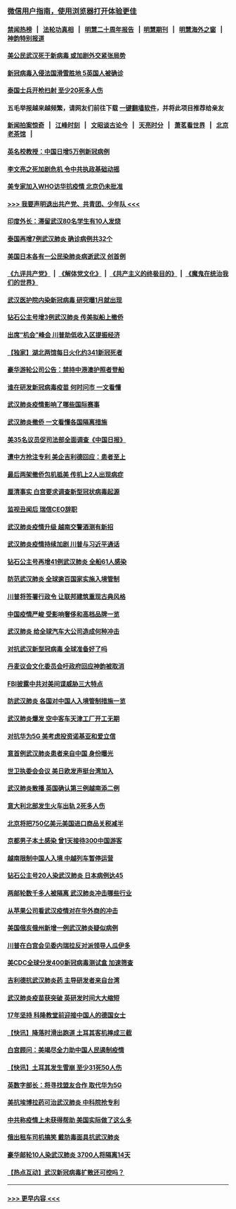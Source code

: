 ### [微信用户指南，使用浏览器打开体验更佳](https://github.com/gfw-breaker/banned-news1/blob/master/indexes/wechat-guide.md?t=0)
#### [禁闻热榜](热点新闻.md?t=0)  &nbsp;&nbsp;|&nbsp;&nbsp; [法轮功真相](https://github.com/gfw-breaker/truth/blob/master/README.md?t=0) &nbsp;&nbsp;|&nbsp;&nbsp; [明慧二十周年报告](https://github.com/gfw-breaker/mh-reports/blob/master/README.md?t=0) &nbsp;&nbsp;|&nbsp;&nbsp;[明慧期刊](https://github.com/gfw-breaker/mh-qikan) &nbsp;&nbsp;|&nbsp;&nbsp; [明慧海外之窗](https://github.com/gfw-breaker/mh-news/blob/master/README.md?t=0) &nbsp;&nbsp;|&nbsp;&nbsp; [神韵特别报道](https://github.com/gfw-breaker/mh-news/blob/master/shenyun.md?t=0)
#### [美公民武汉死于新病毒 或加剧外交紧张局势](../pages/nsc418/n11854331.md?t=02090711) 
#### [新冠病毒入侵法国滑雪胜地 5英国人被确诊](../pages/nsc418/n11854307.md?t=02090711) 
#### [泰国士兵开枪扫射 至少20死多人伤](../pages/nsc418/n11854276.md?t=02090711) 
#### 五毛举报越来越频繁，请网友们前往下载 [一键翻墙软件](https://github.com/gfw-breaker/ssr-accounts)，并将此项目推荐给亲友
#### [新闻拍案惊奇](https://github.com/gfw-breaker/banned-news1/blob/master/pages/link4.md) &nbsp;&nbsp;|&nbsp;&nbsp; [江峰时刻](https://github.com/gfw-breaker/banned-news1/blob/master/pages/link4.md) &nbsp;&nbsp;|&nbsp;&nbsp; [文昭谈古论今](https://github.com/gfw-breaker/banned-news1/blob/master/pages/link4.md) &nbsp;&nbsp;|&nbsp;&nbsp; [天亮时分](https://github.com/gfw-breaker/banned-news1/blob/master/pages/link4.md) &nbsp;&nbsp;|&nbsp;&nbsp; [萧茗看世界](https://github.com/gfw-breaker/banned-news1/blob/master/pages/link4.md) &nbsp;&nbsp;|&nbsp;&nbsp; [北京老茶馆](https://github.com/gfw-breaker/banned-news1/blob/master/pages/link4.md) &nbsp;&nbsp;|&nbsp;&nbsp; 
#### [英名校教授：中国日增5万例新冠病例](../pages/nsc418/n11854174.md?t=02090711) 
#### [李文亮之死加剧危机 令中共执政基础动摇](../pages/nsc418/n11854003.md?t=02090711) 
#### [美专家加入WHO访华抗疫情 北京仍未批准](../pages/nsc418/n11854043.md?t=02090711) 
#### [>>> 我要声明退出共产党、共青团、少年队 <<<](https://github.com/begood0513/goodnews/blob/master/quit/letter.md) 
#### [印度外长：滞留武汉80名学生有10人发烧](../pages/nsc418/n11853821.md?t=02090711) 
#### [泰国再增7例武汉肺炎 确诊病例共32个](../pages/nsc418/n11853808.md?t=02090711) 
#### [美国日本各有一公民染肺炎病逝武汉 创首例](../pages/nsc418/n11853509.md?t=02090711) 
#### [《九评共产党》](https://github.com/begood0513/9ping.md/blob/master/README.md) &nbsp;|&nbsp; [《解体党文化》](../../../../jtdwh.md/blob/master/README.md)  &nbsp;|&nbsp; [《共产主义的终极目的》](../../../../gczydzjmd.md/blob/master/README.md) &nbsp;|&nbsp; [《魔鬼在统治我们的世界》](../../../../mgztzwmdsj.md/blob/master/README.md) 
#### [武汉医护院内染新冠病毒 研究曝1月就出现](../pages/nsc418/n11852928.md?t=02090711) 
#### [钻石公主号增3例武汉肺炎 传美拟船上撤侨](../pages/nsc418/n11853240.md?t=02090711) 
#### [出席“机会”峰会 川普助低收入区提振经济](../pages/nsc418/n11853232.md?t=02090711) 
#### [【独家】湖北两馆每日火化约341新冠死者](../pages/nsc418/n11845444.md?t=02090711) 
#### [豪华游轮公司公告：禁持中港澳护照者登船](../pages/nsc418/n11852761.md?t=02090711) 
#### [谁在研发新冠病毒疫苗 何时问市 一文看懂](../pages/nsc418/n11852840.md?t=02090711) 
#### [武汉肺炎疫情影响了哪些国际赛事](../pages/nsc418/n11852441.md?t=02090711) 
#### [武汉肺炎撤侨 一文看懂各国隔离措施](../pages/nsc418/n11844216.md?t=02090711) 
#### [美35名议员促司法部全面调查《中国日报》](../pages/nsc418/n11852435.md?t=02090711) 
#### [遭中方抢注专利 美企吉利德回应：患者至上](../pages/nsc418/n11852037.md?t=02090711) 
#### [最后两架撤侨包机抵美 传机上2人出现病症](../pages/nsc418/n11852173.md?t=02090711) 
#### [厘清事实 白宫要求调查新型冠状病毒起源](../pages/nsc418/n11852106.md?t=02090711) 
#### [监视丑闻后 瑞信CEO辞职](../pages/nsc418/n11852127.md?t=02090711) 
#### [武汉肺炎疫情升级 越南交警酒测有新招](../pages/nsc418/n11851632.md?t=02090711) 
#### [武汉肺炎疫情持续加剧 川普与习近平通话](../pages/nsc418/n11851613.md?t=02090711) 
#### [钻石公主号再增41例武汉肺炎 全船61人感染](../pages/nsc418/n11850401.md?t=02090711) 
#### [防范武汉肺炎 全球逾百国家实施入境管制](../pages/nsc418/n11850557.md?t=02090711) 
#### [川普将签署行政令 让联邦建筑重现古典风格](../pages/nsc418/n11850654.md?t=02090711) 
#### [中国疫情严峻 受影响奢侈和高档品牌一览](../pages/nsc418/n11850319.md?t=02090711) 
#### [武汉肺炎 给全球汽车大公司造成何种冲击](../pages/nsc418/n11850056.md?t=02090711) 
#### [对抗武汉新型冠病毒 全球准备好了吗](../pages/nsc418/n11850142.md?t=02090711) 
#### [丹麦议会文化委员会吁政府回应神韵被取消](../pages/nsc418/n11849312.md?t=02090711) 
#### [FBI披露中共对美间谍威胁三大特点](../pages/nsc418/n11849700.md?t=02090711) 
#### [防武汉肺炎 各国对中国人入境管制措施一览](../pages/nsc418/n11838726.md?t=02090711) 
#### [武汉肺炎爆发 空中客车天津工厂开工无期](../pages/nsc418/n11849634.md?t=02090711) 
#### [对抗华为5G 美考虑投资诺基亚和爱立信](../pages/nsc418/n11849510.md?t=02090711) 
#### [意首例武汉肺炎患者来自中国 身份曝光](../pages/nsc418/n11849454.md?t=02090711) 
#### [世卫执委会会议 美日欧发声挺台湾加入](../pages/nsc418/n11849433.md?t=02090711) 
#### [武汉肺炎散播 英国确认第三例越南添二例](../pages/nsc418/n11849439.md?t=02090711) 
#### [意大利北部发生火车出轨 2死多人伤](../pages/nsc418/n11848999.md?t=02090711) 
#### [北京将把750亿美元美国进口商品关税减半](../pages/nsc418/n11848896.md?t=02090711) 
#### [京都男子本土感染 曾1天接待300中国游客](../pages/nsc418/n11848641.md?t=02090711) 
#### [越南限制中国人入境 中越列车暂停运营](../pages/nsc418/n11847844.md?t=02090711) 
#### [钻石公主号20人染武汉肺炎 日本病例达45](../pages/nsc418/n11847823.md?t=02090711) 
#### [两邮轮数千多人被隔离 武汉肺炎冲击哪些行业](../pages/nsc418/n11847456.md?t=02090711) 
#### [从苹果公司看武汉疫情对在华外商的冲击](../pages/nsc418/n11847586.md?t=02090711) 
#### [美国俄亥俄州新增一例武汉肺炎疑似病例](../pages/nsc418/n11847714.md?t=02090711) 
#### [川普在白宫会见委内瑞拉反对派领导人瓜伊多](../pages/nsc418/n11847391.md?t=02090711) 
#### [美CDC全球分发400新冠病毒测试盒 加速筛查](../pages/nsc418/n11847260.md?t=02090711) 
#### [吉利德抗武汉肺炎药 主导研发者来自台湾](../pages/nsc418/n11847064.md?t=02090711) 
#### [武汉肺炎疫苗获突破 英研发时间大大缩短](../pages/nsc418/n11846915.md?t=02090711) 
#### [17年坚持 科隆教堂前迎接中国人的德国女士](../pages/nsc418/n11846781.md?t=02090711) 
#### [【快讯】降落时滑出跑道 土耳其客机摔成三截](../pages/nsc418/n11847021.md?t=02090711) 
#### [白宫顾问：美竭尽全力助中国人民遏制疫情](../pages/nsc418/n11846756.md?t=02090711) 
#### [【快讯】土耳其发生雪崩 至少31死50人伤](../pages/nsc418/n11846680.md?t=02090711) 
#### [英数字部长：将寻找盟友合作 取代华为5G](../pages/nsc418/n11846485.md?t=02090711) 
#### [美抗埃博拉药可治武汉肺炎 中科院抢专利](../pages/nsc418/n11846409.md?t=02090711) 
#### [中共称疫情上未获得帮助 美国实际做了这么多](../pages/nsc418/n11846008.md?t=02090711) 
#### [俄出租车司机搞笑 戴防毒面具抗武汉肺炎](../pages/nsc418/n11845703.md?t=02090711) 
#### [豪华邮轮10人染武汉肺炎 3700人将隔离14天](../pages/nsc418/n11845543.md?t=02090711) 
#### [【热点互动】武汉新冠病毒扩散还可控吗？](../pages/nsc418/n11844750.md?t=02090711) 

----
#### [ >>> 更早内容 <<< ](../indexes/nsc418-earlier.md)
